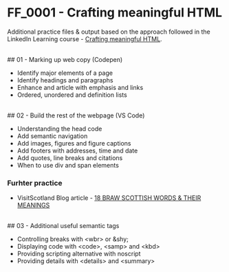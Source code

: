 # FF_0001 - Crafting meaningful HTML

Additional practice files & output based on the approach followed in the LinkedIn Learning course - [Crafting meaningful HTML](https://www.linkedin.com/learning/crafting-meaningful-html/).

<br>
## 01 - Marking up web copy (Codepen)

- Identify major elements of a page
- Identify headings and paragraphs
- Enhance and article with emphasis and links
- Ordered, unordered and definition lists

<br>
## 02 - Build the rest of the webpage (VS Code)

- Understanding the head code
- Add semantic navigation
- Add images, figures and figure captions
- Add footers with addresses, time and date
- Add quotes, line breaks and citations
- When to use div and span elements

### Furhter practice

- VisitScotland Blog article - [18 BRAW SCOTTISH WORDS & THEIR MEANINGS](https://www.visitscotland.com/blog/culture/scottish-words-meanings/)

<br>
## 03 - Additional useful semantic tags

- Controlling breaks with \<wbr> or \&shy;
- Displaying code with \<code>, \<samp> and \<kbd>
- Providing scripting alternative with noscript
- Providing details with \<details> and \<summary>
